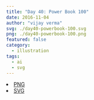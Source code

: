 ```yaml
---
title: "Day 40: Power Book 100"
date: 2016-11-04
author: "vijay verma"
svg: ./day40-powerbook-100.svg
png: ./day40-powerbook-100.png
featured: false
category:
  - illustration
tags:
  - ai
  - svg
---
```

<li><a href="./day40-powerbook-100.png" download className="btn-png">PNG</a></li>
<li><a href="./day40-powerbook-100.svg" download className="btn-svg">SVG</a></li>
